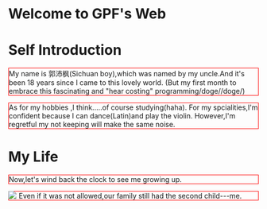 <head><style>p {border:1px solid red;}img {float:left; margin:0 5px 5px 0;}</style>
 <h1> Welcome to GPF's Web

<h1>Self Introduction</h1>

<p>My name is 郭沛枫(Sichuan boy),which was named by my uncle.And it's been 18 years since I came to this lovely world.
(But my first month to embrace this fascinating and "hear costing" programming/doge//doge/)</p>

<p>As for my hobbies ,I think.....of course studying(haha). For my spcialities,I'm confident because I can dance(Latin)and play the violin.
 However,I'm regretful my not keeping will make the same noise.</p>

<h1> My Life </h1>

<p>Now,let's wind back the clock to see me growing up.</p>
<div>
<img src="images/C:\Users\GPF\Desktop\pic\1/">
          <p>Even if it was not allowed,our family still had the second child---me.</p>
</div>
